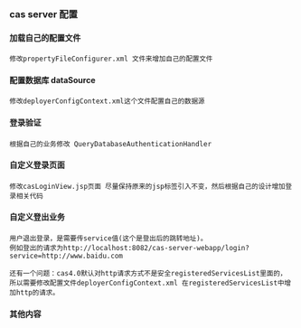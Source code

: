 ### cas server 配置




#### 加载自己的配置文件

	修改propertyFileConfigurer.xml 文件来增加自己的配置文件 
#### 配置数据库 dataSource
	修改deployerConfigContext.xml这个文件配置自己的数据源

#### 登录验证 
	根据自己的业务修改 QueryDatabaseAuthenticationHandler
	
#### 自定义登录页面
	修改casLoginView.jsp页面 尽量保持原来的jsp标签引入不变，然后根据自己的设计增加登录相关代码

#### 自定义登出业务
	用户退出登录，是需要传service值(这个是登出后的跳转地址)。
	例如登出的请求为http://localhost:8082/cas-server-webapp/login?service=http://www.baidu.com
	
	还有一个问题：cas4.0默认对http请求方式不是安全registeredServicesList里面的，
	所以需要修改配置文件deployerConfigContext.xml 在registeredServicesList中增加http的请求。

#### 其他内容    


	